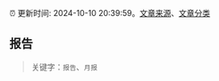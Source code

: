:alarm_clock: 更新时间: 2024-10-10 20:39:59。[文章来源](/README.md)、[文章分类](/TAGS.md)

## 报告


> 关键字：`报告`、`月报`



